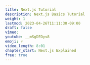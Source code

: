 ```yaml
---
title: Next.js Tutorial
description: Next.js Basics Tutorial
weight: 1
lastmod: 2023-04-26T11:11:30-09:00
draft: false
vimeo:
youtube: __mSgDEOyv8
emoji: ⚡
video_length: 8:01
chapter_start: Next.js Explained
free: true
---
```

